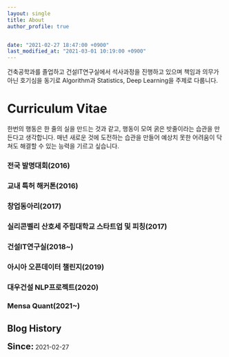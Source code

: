 ```yaml
---
layout: single
title: About
author_profile: true


date: "2021-02-27 18:47:00 +0900"
last_modified_at: "2021-03-01 10:19:00 +0900"
---
```

건축공학과를 졸업하고 건설IT연구실에서 석사과정을 진행하고 있으며 책임과 의무가 아닌 호기심을 동기로 Algorithm과 Statistics, Deep Learning을 주제로 다룹니다. 



# Curriculum Vitae
한번의 행동은 한 줄의 실을 만드는 것과 같고, 행동이 모여 굵은 밧줄이라는 습관을 만든다고 생각합니다. 매년 새로운 것에 도전하는 습관을 만들어 예상치 못한 어려움이 닥쳐도 해결할 수 있는 능력을 기르고 싶습니다.

### 전국 발명대회(2016)

### 교내 특허 해커톤(2016)

### 창업동아리(2017)

### 실리콘벨리 산호세 주립대학교 스타트업 및 피칭(2017)

### 건설IT연구실(2018~)

### 아시아 오픈데이터 챌린지(2019)

### 대우건설 NLP프로젝트(2020)

### Mensa Quant(2021~)

## Blog History
<span style="font-size: 20px;font-weight: bold;">Since:</span><span> 2021-02-27 </span>
